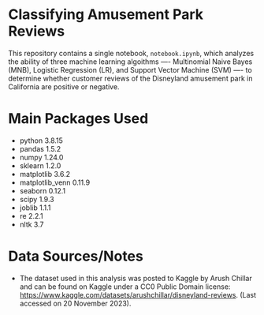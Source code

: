 # Classifying Amusement Park Reviews

This repository contains a single notebook, `notebook.ipynb`, which analyzes the ability of three machine learning algoithms —- Multinomial Naive Bayes (MNB), Logistic Regression (LR), and Support Vector Machine (SVM) —- to determine whether customer reviews of the Disneyland amusement park in California are positive or negative. 

# Main Packages Used

 - python 3.8.15
 - pandas 1.5.2
 - numpy 1.24.0
 - sklearn 1.2.0
 - matplotlib 3.6.2
 - matplotlib_venn 0.11.9
 - seaborn 0.12.1
 - scipy 1.9.3
 - joblib 1.1.1
 - re 2.2.1
 - nltk 3.7

# Data Sources/Notes
- The dataset used in this analysis was posted to Kaggle by Arush Chillar and can be found on Kaggle under a CC0 Public Domain license: https://www.kaggle.com/datasets/arushchillar/disneyland-reviews. (Last accessed on 20 November 2023).
